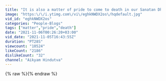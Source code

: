 ```yaml
---
title: "It is also a matter of pride to come to death in our Sanatan Dharma"
image: "https:\/\/i.ytimg.com\/vi\/eghkNWDX2os\/hqdefault.jpg"
vid_id: "eghkNWDX2os"
categories: "People-Blogs"
tags: ["matter","pride","death"]
date: "2021-11-06T00:26:20+03:00"
vid_date: "2021-11-05T16:43:55Z"
duration: "PT28S"
viewcount: "10524"
likeCount: "2186"
dislikeCount: "32"
channel: "Aikyam Hindutva"
---
```

{% raw %}{% endraw %}
